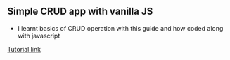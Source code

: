 ## Simple CRUD app with vanilla JS

- I learnt basics of CRUD operation with this guide and how coded along with javascript

[Tutorial link](https://dev.to/alexmercedcoder/frontend-crud-with-plain-vanilla-js-35cd)